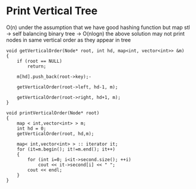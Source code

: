 # Print Vertical Tree

O(n) under the assumption that we have good hashing function
but map stl -> self balancing binary tree -> O(nlogn)
the above solution may not print nodes in same vertical order as they appear in tree


```
void getVerticalOrder(Node* root, int hd, map<int, vector<int>> &m)
{
	if (root == NULL)
		return;

	m[hd].push_back(root->key);-

	getVerticalOrder(root->left, hd-1, m);

	getVerticalOrder(root->right, hd+1, m);
}

void printVerticalOrder(Node* root)
{
	map < int,vector<int> > m;
	int hd = 0;
	getVerticalOrder(root, hd,m);

	map< int,vector<int> > :: iterator it;
	for (it=m.begin(); it!=m.end(); it++)
	{
		for (int i=0; i<it->second.size(); ++i)
			cout << it->second[i] << " ";
		cout << endl;
	}
}
```
